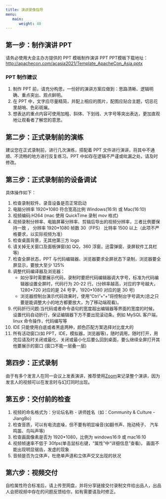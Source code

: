 ```yaml
---
title: 演讲录像指导
menu:
   main:
      weight: 40
---
```

## 第一步：制作演讲 PPT
请务必使用大会主办方提供的 PPT 模板制作演讲 PPT
PPT模板下载地址：
http://apachecon.com/acasia2021/Template_ApacheCon_Asia.pptx

### PPT 制作建议
1. 制作 PPT 前，请充分构思，一份好的演讲方案应做到：思路清晰、逻辑明确、重点突出、观点鲜明。
2. 在 PPT 中，文字应尽量精简，并配上相应的图片，配图应贴合主题，切忌花里胡哨、色彩斑斓。
3. 想表达的重点内容可使用加粗、斜体、下划线、大字号等突出表达，更加直观地让观看者了解您的意思。

## 第二步：正式录制前的演练
建议您在正式录制前，进行几次演练，搭配着 PPT 文件进行演讲，将其中不通顺、不流畅的地方进行反复练习。PPT 中如存在逻辑不严谨或纰漏之处，请及时修改。

## 第三步：正式录制前的设备调试
具体操作如下：
1. 检查录制软件、录音设备是否正常启动
2. 电脑分辨率 1920\*1080 符合宽高比例 Windows(16:9) 或 Mac(16:10)
3. 视频编码:H264 (mac 使用 QuickTime 录制 mov 格式)
4. 视频录制分辨率、电脑屏幕分辨率、剪辑后导出的视频分辨率，三者比例要保持一致 ， 分辨率 1920\*1080 帧数 30（FPS） 比特率 1500 以上（此项不严格要求，以实际视频为准）
5. 检查桌面背景，无其他第三方 logo
6. 请关掉无关窗口及面板弹窗(如 QQ，360 浮窗，迅雷弹窗、录屏软件工具栏等)
7. 检查全屏状态，PPT 与代码编辑器、浏览器要求全屏状态下录制，浏览器要全屏显示，要放大至少 125%
8. 调整代码编译器及浏览器：
   * 如分享时需要展示代码，录制时要把代码编辑器调大字号，标准为代码编辑器设置全屏时，代码行为 20-22 行。(分辨率越高，对应的字号越大，1280\*720 对应的是 24 号字，1920\*1080 对应的是 30 号)
   * 浏览器控制台演示代码效果时，使用“Ctrl”+“+”将控制台字号调大(总之只要是能调整大小的地方都要放大，为了移动端观看)。
9. 代码折行问题:当代码或者命令语句的宽度超出编辑器等界面的宽度的时候， 设置代码自动折行，保证编辑器下方不要出现滚动条。例如 MySQL 客户端，linux 命令操作，代码编写等
10. IDE 只能使用白底或者黑底两种，颜色匹配方案选择对比度大的
11. 所有活动窗口(如 PPT，IDE，模拟器，浏览器等)，随时调用，随时打开，用完后请及时关闭或最化、关闭或最小化后要么回到桌面，要么继续全屏打开其他要展示的窗口 (窗口不能一层叠一层)

## 第四步：正式录制
由于有多个发言人在同一会议上发表演讲，推荐使用[Zoom](https://www.zoom.us/)来记录整个演讲，因为发言人的视频可以在发言时与幻灯同时出现。

## 第五步：交付前的检查
1. 视频的命名格式为：分论坛名称 - 讲师姓名（如：Community & Culture - JiangBo）
2. 检查音质，可以有电流底噪，但不要有明显噪音(如翻书声、拖动椅子、 汽车鸣笛、鸟叫声等)
3. 检查画面像素是否为 1920\*1080，比例为 windows16:9 或 mac16:10
4. 视频帧速率不低于 30fps(单击鼠标右键，“属性”中“详细信息”查看)， 画面不能出现明显锯齿，发虚的现象
5. 音频是否为立体声，杜绝单声道和立体声交叉出现的状况

## 第六步：视频交付
自检属性符合标准后，请上传至网盘，并将分享链接交付录制文件给出品人，出品人会把视频中存在的问题反馈给你，如有需要请及时修正。
